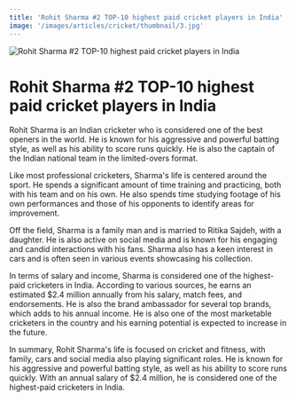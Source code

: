 ```yaml
---
title: 'Rohit Sharma #2 TOP-10 highest paid cricket players in India'
image: '/images/articles/cricket/thumbnail/3.jpg'
---
```


![Rohit Sharma #2 TOP-10 highest paid cricket players in India](/images/articles/cricket/3.jpg)

# Rohit Sharma #2 TOP-10 highest paid cricket players in India

Rohit Sharma is an Indian cricketer who is considered one of the best openers in the world. He is known for his aggressive and powerful batting style, as well as his ability to score runs quickly. He is also the captain of the Indian national team in the limited-overs format.

Like most professional cricketers, Sharma's life is centered around the sport. He spends a significant amount of time training and practicing, both with his team and on his own. He also spends time studying footage of his own performances and those of his opponents to identify areas for improvement.

Off the field, Sharma is a family man and is married to Ritika Sajdeh, with a daughter. He is also active on social media and is known for his engaging and candid interactions with his fans. Sharma also has a keen interest in cars and is often seen in various events showcasing his collection.

In terms of salary and income, Sharma is considered one of the highest-paid cricketers in India. According to various sources, he earns an estimated $2.4 million annually from his salary, match fees, and endorsements. He is also the brand ambassador for several top brands, which adds to his annual income. He is also one of the most marketable cricketers in the country and his earning potential is expected to increase in the future.

In summary, Rohit Sharma's life is focused on cricket and fitness, with family, cars and social media also playing significant roles. He is known for his aggressive and powerful batting style, as well as his ability to score runs quickly. With an annual salary of $2.4 million, he is considered one of the highest-paid cricketers in India.
